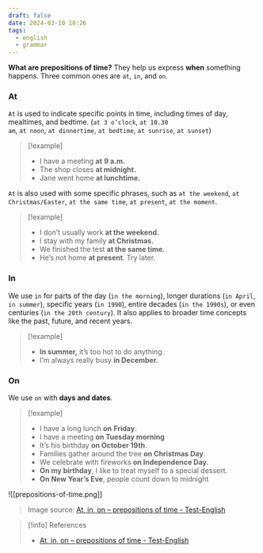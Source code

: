 ```yaml
---
draft: false
date: 2024-03-10 18:26
tags:
  - english
  - grammar
---
```


**What are prepositions of time?** They help us express **when** something happens. Three common ones are `at`, `in`, and `on`.

### At
`At` is used to indicate specific points in time, including times of day, mealtimes, and bedtime. (`at 3 o’clock`, `at 10.30 am`, `at noon`, `at dinnertime`, `at bedtime`, `at sunrise`, `at sunset`)

>[!example]
>- I have a meeting **at** **9 a.m.**
>- The shop closes **at midnight.**
>- Jane went home **at lunchtime.**

`At` is also used with some specific phrases, such as `at the weekend`, `at Christmas/Easter`, `at the same time`, `at present`, `at the moment`.

>[!example]
>- I don’t usually work **at the weekend.**
>- I stay with my family **at Christmas.**
>- We finished the test **at the same time.**
>- He’s not home **at present**. Try later.

### In
We use `in` for parts of the day (`in the morning`), longer durations (`in April`, `in summer`), specific years (`in 1990`), entire decades (`in the 1990s`), or even centuries (`in the 20th century`). It also applies to broader time concepts like the past, future, and recent years.

>[!example]
>- **In summer,** it’s too hot to do anything.
>- I’m always really busy **in December.**

### On
We use `on` with **days and dates**. 

>[!example]
>- I have a long lunch **on** **Friday**.
>- I have a meeting **on Tuesday morning**
>- It’s his birthday **on October 19th**.
>- Families gather around the tree **on Christmas Day**.
>- We celebrate with fireworks **on Independence Day.**
>- **On my birthday**, I like to treat myself to a special dessert.
>- **On New Year’s Eve**, people count down to midnight

![[prepositions-of-time.png]]
> Image source: [At, in, on – prepositions of time - Test-English](https://test-english.com/grammar-points/a1/at-in-on-prepositions-time/)

> [!info] References
> - [At, in, on – prepositions of time - Test-English](https://test-english.com/grammar-points/a1/at-in-on-prepositions-time/)
